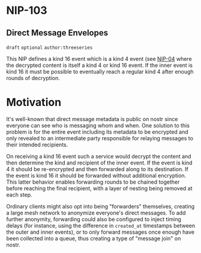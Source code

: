 NIP-103
=======

Direct Message Envelopes
------------------------

`draft` `optional` `author:threeseries`

This NIP defines a kind 16 event which is a kind 4 event (see [NIP-04](04.md) where the decrypted content is itself a kind 4 or kind 16 event.
If the inner event is kind 16 it must be possible to eventually reach a regular kind 4 after enough rounds of decryption.

# Motivation

It's well-known that direct message metadata is public on nostr since everyone can see who is messaging whom and when. One solution to this problem is for the entire event including its metadata to be encrypted and only revealed to an intermediate party responsible for relaying messages to their intended recipients.

On receiving a kind 16 event such a service would decrypt the content and then determine the kind and recipient of the inner event. If the event is kind 4 it should be re-encrypted and then forwarded along to its destination. If the event is kind 16 it should be forwarded without additional encryption. This latter behavior enables forwarding rounds to be chained together before reaching the final recipient, with a layer of nesting being removed at each step.

Ordinary clients might also opt into being "forwarders" themselves, creating a large mesh network to anonymize everyone's direct messages. To add further anonymity, forwarding could also be configured to inject timing delays (for instance, using the difference in `created_at` timestamps between the outer and inner events), or to only forward messages once enough have been collected into a queue, thus creating a type of "message join" on nostr.
